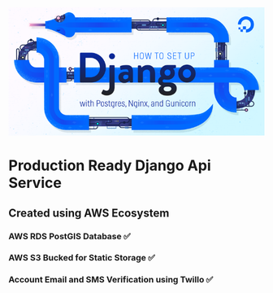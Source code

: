 ![alt text](./readmeImg.png)

# Production Ready Django Api Service

## Created using AWS Ecosystem

### AWS RDS PostGIS Database ✅

### AWS S3 Bucked for Static Storage ✅

### Account Email and SMS Verification using Twillo ✅